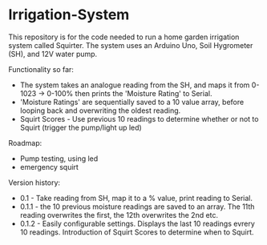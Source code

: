 # Irrigation-System
This repository is for the code needed to run a home garden irrigation system called Squirter. The system uses an Arduino Uno, Soil Hygrometer (SH), and 12V water pump.

Functionality so far:
- The system takes an analogue reading from the SH, and maps it from 0-1023 -> 0-100% then prints the 'Moisture Rating' to Serial.
- 'Moisture Ratings' are sequentially saved to a 10 value array, before looping back and overwriting the oldest reading.
- Squirt Scores - Use previous 10 readings to determine whether or not to Squirt (trigger the pump/light up led)

Roadmap:

- Pump testing, using led
- emergency squirt

Version history:
- 0.1 - Take reading from SH, map it to a % value, print reading to Serial.
- 0.1.1 - the 10 previous moisture readings are saved to an array. The 11th reading overwrites the first, the 12th overwrites the 2nd etc. 
- 0.1.2 - Easily configurable settings. Displays the last 10 readings evrery 10 readings. Introduction of Squirt Scores to determine when to Squirt.
